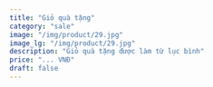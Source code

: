 ```yaml
---
title: "Giỏ quà tặng"
category: "sale"
image: "/img/product/29.jpg"
image_lg: "/img/product/29.jpg"
description: "Giỏ quà tặng được làm từ lục bình"
price: "... VNĐ"
draft: false
---
```

